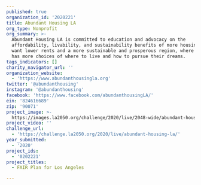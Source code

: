 ```yaml
---
published: true
organization_id: '2020221'
title: Abundant Housing LA
org_type: Nonprofit
org_summary: >-
  Abundant Housing LA is committed to education and advocacy on the
  affordability, livability, and sustainability benefits of more housing. We
  want lower rents and a more sustainable and prosperous region, where everyone
  has more choices of where to live and how to pursue their dreams.
tags_indicators: []
charity_navigator_url: ''
organization_website:
  - 'https://www.abundanthousingla.org'
twitter: '@abundanthousing'
instagram: '@abundanthousing'
facebook: 'https://www.facebook.com/abundanthousingLA/'
ein: '824616689'
zip: '90071'
project_image: >-
  https://images.la2050.org/challenge/2020/live/2048-wide/abundant-housing-la.jpg
project_video: ''
challenge_url:
  - 'https://challenge.la2050.org/2020/live/abundant-housing-la/'
year_submitted:
  - '2020'
project_ids:
  - '0202221'
project_titles:
  - FAIR Plan for Los Angeles

---
```

